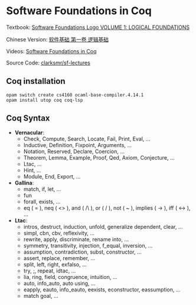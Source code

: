 # Software Foundations in Coq

Textbook: [Software Foundations Logo VOLUME 1: LOGICAL FOUNDATIONS](https://softwarefoundations.cis.upenn.edu/lf-current/toc.html)

Chinese Version: [软件基础 第一卷 逻辑基础](https://coq-zh.github.io/SF-zh/lf-current/toc.html)

Videos: [Software Foundations in Coq](https://www.youtube.com/playlist?list=PLre5AT9JnKShFK9l9HYzkZugkJSsXioFs)

Source Code: [clarksmr/sf-lectures](https://github.com/clarksmr/sf-lectures)

## Coq installation

```
opam switch create cs4160 ocaml-base-compiler.4.14.1
opam install utop coq coq-lsp
```

## Coq Syntax

- **Vernacular**:
  - Check, Compute, Search, Locate, Fail, Print, Eval, ...
  - Inductive, Definition, Fixpoint, Arguments, ...
  - Notation, Reserved, Declare, Coercion, ...
  - Theorem, Lemma, Example, Proof, Qed, Axiom, Conjecture, ...
  - Ltac, ...
  - Hint, ...
  <!-- - False, True, I, ... -->
  - Module, End, Export, ...
- **Gallina**:
  - match, if, let, ...
  - fun
  - forall, exists, ...
  - eq ( = ), neq ( <> ),
    and ( /\ ), or ( \/ ), not ( ~ ),
    implies ( -> ), iff ( <-> ), ...
- **Ltac**:
  - intros, destruct, induction, unfold, generalize dependent, clear, ...
  - simpl, cbn, cbv, reflexivity, ...
  - rewrite, apply, discriminate, rename into, ...
  - symmetry, transitivity, injection, f_equal, inversion, ...
  - assumption, contradiction, subst, constructor, ...
  - assert, replace, remember, ...
  - split, left, right, exfalso, ...
  - try, ;, repeat, idtac, ...
  - lia, ring, field, congruence, intuition, ...
  - auto, info_auto, auto using, ...
  - eapply, eauto, info_eauto, eexists, econstructor, eassumption, ...
  - match goal, ...
